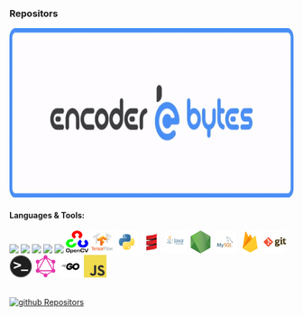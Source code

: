 ### Repositors


<p align="center">
  <img width="100%" height='300' src="https://github.com/MianJawadAhmad/MianJawadAhmad/blob/master/encoderbytes.gif" alt="EncoderBytes (PRIVATE) LIMITED" />
</p>


<!--
**jeep711/jeep711** is a ✨ _special_ ✨ repository because its `README.md` (this file) appears on your GitHub profile.

Here are some ideas to get you started:

- 🔭 I’m currently working on ...
- 🌱 I’m currently learning ...
- 👯 I’m looking to collaborate on ...
- 🤔 I’m looking for help with ...
- 💬 Ask me about ...
- 📫 How to reach me: ...
- 😄 Pronouns: ...
- ⚡ Fun fact: ...
-->

<h4>Languages & Tools:&nbsp;&nbsp;</h4>


<code><img height="40" src="https://cdn.iconscout.com/icon/free/png-256/nasa-5-569227.png"></code>
<code><img height="40" src="https://cdn.iconscout.com/icon/free/png-256/nsa-285222.png"></code>
<code><img height="40" src="https://cdn.iconscout.com/icon/free/png-256/fbi-285212.png"></code>
<code><img height="40" src="https://cdn.iconscout.com/icon/free/png-256/tesla-11-569489.png"></code>
<code><img height="40" src="https://cdn.iconscout.com/icon/free/png-256/bitcoin-2752231-2285048.png"></code>
<code><img height="40" src="https://raw.githubusercontent.com/github/explore/80688e429a7d4ef2fca1e82350fe8e3517d3494d/topics/opencv/opencv.png"></code>
<code><img height="40" src="https://raw.githubusercontent.com/github/explore/80688e429a7d4ef2fca1e82350fe8e3517d3494d/topics/tensorflow/tensorflow.png"></code>
<code><img height="40" src="https://raw.githubusercontent.com/github/explore/80688e429a7d4ef2fca1e82350fe8e3517d3494d/topics/python/python.png"></code>
<code><img height="40" src="https://raw.githubusercontent.com/github/explore/80688e429a7d4ef2fca1e82350fe8e3517d3494d/topics/scala/scala.png"></code>
<code><img height="40" src="https://raw.githubusercontent.com/github/explore/80688e429a7d4ef2fca1e82350fe8e3517d3494d/topics/java/java.png"></code>
<code><img height="40" src="https://raw.githubusercontent.com/github/explore/80688e429a7d4ef2fca1e82350fe8e3517d3494d/topics/nodejs/nodejs.png"></code>
<code><img height="40" src="https://raw.githubusercontent.com/github/explore/80688e429a7d4ef2fca1e82350fe8e3517d3494d/topics/mysql/mysql.png"></code>
<code><img height="40" src="https://raw.githubusercontent.com/github/explore/80688e429a7d4ef2fca1e82350fe8e3517d3494d/topics/firebase/firebase.png"></code>
<code><img height="40" src="https://raw.githubusercontent.com/github/explore/80688e429a7d4ef2fca1e82350fe8e3517d3494d/topics/git/git.png"></code>
<code><img height="40" src="https://raw.githubusercontent.com/github/explore/80688e429a7d4ef2fca1e82350fe8e3517d3494d/topics/terminal/terminal.png"></code>
<code><img height="40" src="https://raw.githubusercontent.com/github/explore/5c058a388828bb5fde0bcafd4bc867b5bb3f26f3/topics/graphql/graphql.png"></code>
<code><img height="40" src="https://raw.githubusercontent.com/github/explore/80688e429a7d4ef2fca1e82350fe8e3517d3494d/topics/go/go.png"></code>
<code><img height="40" src="https://raw.githubusercontent.com/github/explore/80688e429a7d4ef2fca1e82350fe8e3517d3494d/topics/javascript/javascript.png"></code>
<br><br>




<a href="#">
  <img align="center" src="https://github-readme-stats.anuraghazra1.vercel.app/api?username=jeep711&show_icons=true&theme=buefy&count_private=true&hide=stars" alt="github Repositors" />
</a>

<!--
<a href="#">
  <!-- Change the `github-readme-stats.anuraghazra1.vercel.app` to `github-readme-stats.vercel.app`  -->
  <!-- <img align="center" src="https://github-readme-stats.anuraghazra1.vercel.app/api/top-langs/?username=jeep711&layout=compact&theme=buefy" />
</a>
-->
